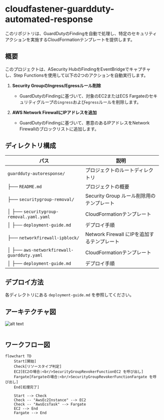 # cloudfastener-guardduty-automated-response

このリポジトリは、GuardDutyのFindingを自動で処理し、特定のセキュリティアクションを実施するCloudFormationテンプレートを提供します。

## 概要
このプロジェクトは、ASecurity HubのFindingをEventBridgeでキャプチャし、Step Functionsを使用して以下の2つのアクションを自動実行します。

1. **Security GroupのIngress/Egressルール削除**
   - GuardDutyのFindingに基づいて、対象のEC2またはECS Fargateのセキュリティグループの`ingress`および`egress`ルールを削除します。

2. **AWS Network FirewallにIPアドレスを追加**
   - GuardDutyのFindingに基づいて、悪意のあるIPアドレスをNetwork Firewallのブロックリストに追加します。

## ディレクトリ構成

| パス | 説明 |
|------|------|
| `guardduty-autoresponse/` | プロジェクトのルートディレクトリ |
| ├── `README.md` | プロジェクトの概要 |
| ├── `securitygroup-removal/` | Security Group ルール削除用のテンプレート |
| │ ├── `securitygroup-removal.yaml.yaml` | CloudFormationテンプレート |
| │ ├── `deployment-guide.md` | デプロイ手順 |
| ├── `networkfirewall-ipblock/` | Network Firewall にIPを追加するテンプレート |
| │ ├── `aws-networkfirewall-guardduty.yaml` | CloudFormationテンプレート |
| │ ├── `deployment-guide.md` | デプロイ手順 |

## デプロイ方法
各ディレクトリにある `deployment-guide.md` を参照してください。

## アーキテクチャ図

![alt text](aws-automated-responce.drawio.png)

```

```

## ワークフロー図

```mermaid
flowchart TD
    Start[開始]
    Check[リソースタイプ判定]
    EC2[EC2の場合:<br/>SecurityGroupRevokerFunctionEC2 を呼び出し]
    Fargate[Fargateの場合:<br/>SecurityGroupRevokerFunctionFargate を呼び出し]
    End[処理完了]

    Start --> Check
    Check -- "AwsEc2Instance" --> EC2
    Check -- "AwsEcsTask" --> Fargate
    EC2 --> End
    Fargate --> End


```